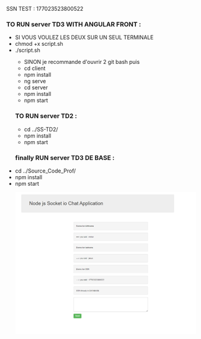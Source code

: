 

<p>SSN TEST : 177023523800522</p>


<h3> TO RUN server TD3 WITH ANGULAR FRONT  : </h3>

<ul>
<li> SI VOUS VOULEZ LES DEUX SUR UN SEUL TERMINALE </li>
<li> chmod +x script.sh </li>
<li> ./script.sh </li>

<ul>
<li> SINON je recommande d'ouvrir 2 git bash puis </li>
<li> cd client </li>
<li> npm install </li>
<li> ng serve </li>

<li> cd server </li>
<li> npm install </li>
<li> npm start </li>

</ul>


<h3> TO RUN server TD2 : </h3>

<ul>
<li> cd ../SS-TD2/ </li>
<li> npm install </li>
<li> npm start </li>


</ul>


<h3>finally RUN server TD3 DE BASE :</h3>

<li>cd ../Source_Code_Prof/</li>
<li>npm install</li>
<li>npm start</li>




![Alt text](capture.PNG?raw=true "On Start")
